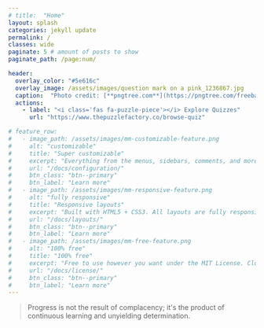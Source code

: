 ```yaml
---
# title:  "Home"
layout: splash
categories: jekyll update
permalink: /
classes: wide
paginate: 5 # amount of posts to show
paginate_path: /page:num/

header:
  overlay_color: "#5e616c"
  overlay_image: /assets/images/question mark on a pink_1236867.jpg
  caption:  "Photo credit: [**pngtree.com**](https://pngtree.com/freebackground/question-mark-on-a-pink-pastel-background-3d-illustration_1236867.html)"
  actions:
    - label: "<i class='fas fa-puzzle-piece'></i> Explore Quizzes"
      url: "https://www.thepuzzlefactory.co/browse-quiz"

# feature_row:
#   - image_path: /assets/images/mm-customizable-feature.png
#     alt: "customizable"
#     title: "Super customizable"
#     excerpt: "Everything from the menus, sidebars, comments, and more can be configured or set with YAML Front Matter."
#     url: "/docs/configuration/"
#     btn_class: "btn--primary"
#     btn_label: "Learn more"
#   - image_path: /assets/images/mm-responsive-feature.png
#     alt: "fully responsive"
#     title: "Responsive layouts"
#     excerpt: "Built with HTML5 + CSS3. All layouts are fully responsive with helpers to augment your content."
#     url: "/docs/layouts/"
#     btn_class: "btn--primary"
#     btn_label: "Learn more"
#   - image_path: /assets/images/mm-free-feature.png
#     alt: "100% free"
#     title: "100% free"
#     excerpt: "Free to use however you want under the MIT License. Clone it, fork it, customize it... whatever!"
#     url: "/docs/license/"
#     btn_class: "btn--primary"
#     btn_label: "Learn more"      
---
```


> Progress is not the result of complacency; it's the product of continuous learning and unyielding determination.

<!-- {% include feature_row %} -->